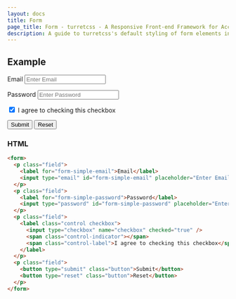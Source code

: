 ```yaml
---
layout: docs
title: Form
page_title: Form - turretcss - A Responsive Front-end Framework for Accessible and Semantic Websites
description: A guide to turretcss's default styling of form elements including examples of input types and sizes, input-groups, controls, and selects.
---
```


## Example

<form>
  <p class="field">
    <label for="form-simple-email">Email</label>
    <input type="email" id="form-simple-email" placeholder="Enter Email">
  </p>
  <p class="field">
    <label for="form-simple-password">Password</label>
    <input type="password" id="form-simple-password" placeholder="Enter Password">
  </p>
  <p class="field">
    <label class="control checkbox">
      <input type="checkbox" name="checkbox" checked="true">
      <span class="control-indicator"></span>
      <span class="control-label">I agree to checking this checkbox</span>
    </label>
  </p>
  <p class="field">
    <button type="submit" class="button">Submit</button>
    <button type="reset" class="button">Reset</button>
  </p>
</form>

### HTML

```html
<form>
  <p class="field">
    <label for="form-simple-email">Email</label>
    <input type="email" id="form-simple-email" placeholder="Enter Email" />
  </p>
  <p class="field">
    <label for="form-simple-password">Password</label>
    <input type="password" id="form-simple-password" placeholder="Enter Password" />
  </p>
  <p class="field">
    <label class="control checkbox">
      <input type="checkbox" name="checkbox" checked="true" />
      <span class="control-indicator"></span>
      <span class="control-label">I agree to checking this checkbox</span>
    </label>
  </p>
  <p class="field">
    <button type="submit" class="button">Submit</button>
    <button type="reset" class="button">Reset</button>
  </p>
</form>
```
